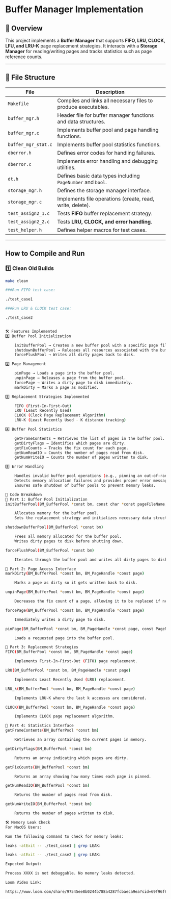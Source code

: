 # Buffer Manager Implementation

## 📌 Overview
This project implements a **Buffer Manager** that supports **FIFO, LRU, CLOCK, LFU, and LRU-K** page replacement strategies. It interacts with a **Storage Manager** for reading/writing pages and tracks statistics such as page reference counts.

---

## 📂 File Structure

| **File**               | **Description** |
|------------------------|----------------|
| `Makefile`            | Compiles and links all necessary files to produce executables. |
| `buffer_mgr.h`        | Header file for buffer manager functions and data structures. |
| `buffer_mgr.c`        | Implements buffer pool and page handling functions. |
| `buffer_mgr_stat.c`   | Implements buffer pool statistics functions. |
| `dberror.h`           | Defines error codes for handling failures. |
| `dberror.c`           | Implements error handling and debugging utilities. |
| `dt.h`               | Defines basic data types including `PageNumber` and `bool`. |
| `storage_mgr.h`       | Defines the storage manager interface. |
| `storage_mgr.c`       | Implements file operations (create, read, write, delete). |
| `test_assign2_1.c`    | Tests **FIFO** buffer replacement strategy. |
| `test_assign2_2.c`    | Tests **LRU, CLOCK, and error handling**. |
| `test_helper.h`       | Defines helper macros for test cases. |

---

## **How to Compile and Run**
### **1️⃣ Clean Old Builds**
```sh
make clean

###Run FIFO test case:

./test_case1

###Run LRU & CLOCK test case:

./test_case2


🛠️ Features Implemented
1️⃣ Buffer Pool Initialization

    initBufferPool → Creates a new buffer pool with a specific page file, page size, and replacement strategy.
    shutdownBufferPool → Releases all resources associated with the buffer pool.
    forceFlushPool → Writes all dirty pages back to disk.

2️⃣ Page Management

    pinPage → Loads a page into the buffer pool.
    unpinPage → Releases a page from the buffer pool.
    forcePage → Writes a dirty page to disk immediately.
    markDirty → Marks a page as modified.

3️⃣ Replacement Strategies Implemented

    FIFO (First-In-First-Out)
    LRU (Least Recently Used)
    CLOCK (Clock Page Replacement Algorithm)
    LRU-K (Least Recently Used - K distance tracking)

4️⃣ Buffer Pool Statistics

    getFrameContents → Retrieves the list of pages in the buffer pool.
    getDirtyFlags → Identifies which pages are dirty.
    getFixCounts → Tracks the fix count for each page.
    getNumReadIO → Counts the number of pages read from disk.
    getNumWriteIO → Counts the number of pages written to disk.

5️⃣ Error Handling

    Handles invalid buffer pool operations (e.g., pinning an out-of-range page).
    Detects memory allocation failures and provides proper error messages.
    Ensures safe shutdown of buffer pools to prevent memory leaks.

📖 Code Breakdown
🔹 Part 1: Buffer Pool Initialization
initBufferPool(BM_BufferPool *const bm, const char *const pageFileName, const int numPages, ReplacementStrategy strategy, void *stratData)

    Allocates memory for the buffer pool.
    Sets the replacement strategy and initializes necessary data structures.

shutdownBufferPool(BM_BufferPool *const bm)

    Frees all memory allocated for the buffer pool.
    Writes dirty pages to disk before shutting down.

forceFlushPool(BM_BufferPool *const bm)

    Iterates through the buffer pool and writes all dirty pages to disk.

🔹 Part 2: Page Access Interface
markDirty(BM_BufferPool *const bm, BM_PageHandle *const page)

    Marks a page as dirty so it gets written back to disk.

unpinPage(BM_BufferPool *const bm, BM_PageHandle *const page)

    Decreases the fix count of a page, allowing it to be replaced if necessary.

forcePage(BM_BufferPool *const bm, BM_PageHandle *const page)

    Immediately writes a dirty page to disk.

pinPage(BM_BufferPool *const bm, BM_PageHandle *const page, const PageNumber pageNum)

    Loads a requested page into the buffer pool.

🔹 Part 3: Replacement Strategies
FIFO(BM_BufferPool *const bm, BM_PageHandle *const page)

    Implements First-In-First-Out (FIFO) page replacement.

LRU(BM_BufferPool *const bm, BM_PageHandle *const page)

    Implements Least Recently Used (LRU) replacement.

LRU_k(BM_BufferPool *const bm, BM_PageHandle *const page)

    Implements LRU-K where the last k accesses are considered.

CLOCK(BM_BufferPool *const bm, BM_PageHandle *const page)

    Implements CLOCK page replacement algorithm.

🔹 Part 4: Statistics Interface
getFrameContents(BM_BufferPool *const bm)

    Retrieves an array containing the current pages in memory.

getDirtyFlags(BM_BufferPool *const bm)

    Returns an array indicating which pages are dirty.

getFixCounts(BM_BufferPool *const bm)

    Returns an array showing how many times each page is pinned.

getNumReadIO(BM_BufferPool *const bm)

    Returns the number of pages read from disk.

getNumWriteIO(BM_BufferPool *const bm)

    Returns the number of pages written to disk.

🛠️ Memory Leak Check
For MacOS Users:

Run the following command to check for memory leaks:

leaks -atExit -- ./test_case1 | grep LEAK:

leaks -atExit -- ./test_case2 | grep LEAK:

Expected Output:

Process XXXX is not debuggable. No memory leaks detected.

Loom Video Link:

https://www.loom.com/share/97545ee8b0244b788a4287fcbaeca9ea?sid=69f96f65-9b68-48d1-891f-a92c20ee37f6